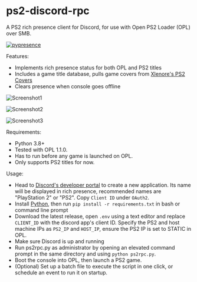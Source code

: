 # ps2-discord-rpc
A PS2 rich presence client for Discord, for use with Open PS2 Loader (OPL) over SMB.

[![pypresence](https://img.shields.io/badge/using-pypresence-00bb88.svg?style=for-the-badge&logo=discord&logoWidth=20)](https://github.com/qwertyquerty/pypresence)

Features:

- Implements rich presence status for both OPL and PS2 titles
- Includes a game title database, pulls game covers from [Xlenore's PS2 Covers](https://github.com/xlenore/ps2-covers)
- Clears presence when console goes offline


![Screenshot1](https://i.imgur.com/dODJ7Tc.png)

![Screenshot2](https://i.imgur.com/wpAvel8.png)

![Screenshot3](https://i.imgur.com/vBopTJh.png)


Requirements:

- Python 3.8+
- Tested with OPL 1.1.0. 
- Has to run before any game is launched on OPL.
- Only supports PS2 titles for now.

Usage: 

- Head to [Discord's developer portal](https://discord.com/developers/applications) to create a new application. Its name will be displayed in rich presence, recommended names are "PlayStation 2" or "PS2". Copy `Client ID` under `OAuth2`.
- Install [Python](https://www.python.org/downloads/), then run `pip install -r requirements.txt` in bash or command line prompt
- Download the latest release, open `.env` using a text editor and replace `CLIENT_ID` with the discord app's client ID. Specify the PS2 and host machine IPs as `PS2_IP` and `HOST_IP`, ensure the PS2 IP is set to STATIC in OPL.
- Make sure Discord is up and running
- Run ps2rpc.py as administrator by opening an elevated command prompt in the same directory and using `python ps2rpc.py`. 
- Boot the console into OPL, then launch a PS2 game.
- (Optional) Set up a batch file to execute the script in one click, or schedule an event to run it on startup.
